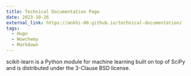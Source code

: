 ```yaml
---
title: Technical Documentation Page
date: 2023-10-26
external_link: https://ankhi-00.github.io/technical-documentation/
tags:
  - Hugo
  - Wowchemy
  - Markdown
---
```


scikit-learn is a Python module for machine learning built on top of SciPy and is distributed under the 3-Clause BSD license.

<!--more-->
